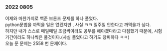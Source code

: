 ### 2022 0805

어제와 마찬가지로 백준 브론즈 문제를 하나 풀었다.   
python문법을 까먹을 일은 없겠지만 , 사실 ㅋㅋ 일주일 안한다고 까먹을가 싶다.  
하지만 내가 스스로 매일매일 조금씩이라도 공부를 해야겠다라고 다짐했기 때문에,   시험기간이라도 하나씩은 풀것이다.(사실 풀었다고 하기도 창피하다 ㅋㅋ)  
오늘 푼 문제는 2558 번 문제이다.  
